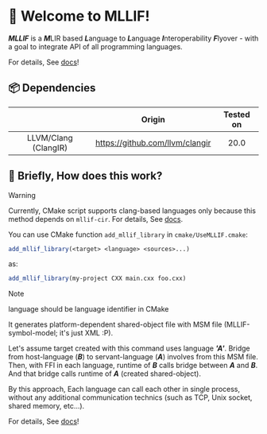 # 🎉 Welcome to MLLIF!

***MLLIF*** is a ***M***LIR based ***L***anguage to ***L***anguage ***I***nteroperability ***F***lyover -
with a goal to integrate API of all programming languages.

For details, See [docs](https://mllif.sharp0802.com)!

## 📦 Dependencies

|                      |             Origin              | Tested on |
|:--------------------:|:-------------------------------:|:---------:|
| LLVM/Clang (ClangIR) | https://github.com/llvm/clangir |   20.0    |

## 🧐 Briefly, How does this work?

> [!WARNING]
> Currently, CMake script supports clang-based languages only
> because this method depends on `mllif-cir`.
> For details, See [docs](https://mllif.sharp0802.com).

You can use CMake function `add_mllif_library` in `cmake/UseMLLIF.cmake`:

```cmake
add_mllif_library(<target> <language> <sources>...)
```

as:

```cmake
add_mllif_library(my-project CXX main.cxx foo.cxx)
```

> [!NOTE]
> language should be language identifier in CMake

It generates platform-dependent shared-object file with MSM file
(MLLIF-symbol-model; it's just XML :P).

Let's assume target created with this command uses language ***'A'***.
Bridge from host-language (***B***) to servant-language (***A***) involves from this MSM file.
Then, with FFI in each language, runtime of ***B*** calls bridge between ***A*** and ***B***.
And that bridge calls runtime of ***A*** (created shared-object).

By this approach, Each language can call each other in single process,
without any additional communication technics (such as TCP, Unix socket, shared memory, etc...).

For details, See [docs](https://mllif.sharp0802.com)!
